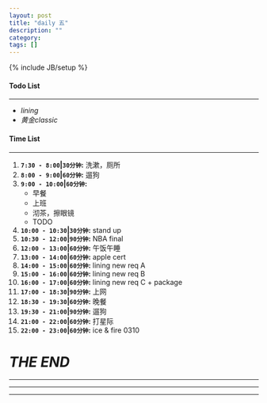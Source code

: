 ```yaml
---
layout: post
title: "daily 五"
description: ""
category: 
tags: []
---
```

{% include JB/setup %}
#### Todo List
***
* *lining*
* *黄金classic*

#### Time List
***
1. **`7:30 - 8:00`|`30分钟`:** 洗漱，厕所
2. **`8:00 - 9:00`|`60分钟`:** 遛狗
3. **`9:00 - 10:00`|`60分钟`:** 
	* 早餐
	* 上班
	* 沏茶，擦眼镜
	* TODO
5. **`10:00 - 10:30`|`30分钟`:** stand up
6. **`10:30 - 12:00`|`90分钟`:** NBA final
7. **`12:00 - 13:00`|`60分钟`:** 午饭午睡
8. **`13:00 - 14:00`|`60分钟`:** apple cert
9. **`14:00 - 15:00`|`60分钟`:** lining new req A
10. **`15:00 - 16:00`|`60分钟`:** lining new req B
11. **`16:00 - 17:00`|`60分钟`:** lining new req C + package
12. **`17:00 - 18:30`|`90分钟`:** 上网
13. **`18:30 - 19:30`|`60分钟`:** 晚餐
14. **`19:30 - 21:00`|`90分钟`:** 遛狗
15. **`21:00 - 22:00`|`60分钟`:** 打星际
16. **`22:00 - 23:00`|`60分钟`:** ice & fire 0310


# *THE END*
***
***
***